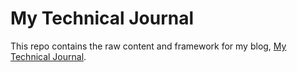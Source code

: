 # My Technical Journal

This repo contains the raw content and framework for my blog, [My Technical Journal](https://thedavecarroll.com).
